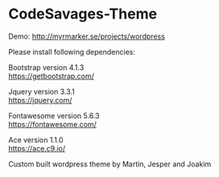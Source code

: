# CodeSavages-Theme

Demo: http://myrmarker.se/projects/wordpress

Please install following dependencies:

Bootstrap version 4.1.3<br>
https://getbootstrap.com/

Jquery version 3.3.1<br>
https://jquery.com/

Fontawesome version 5.6.3<br>
https://fontawesome.com/

Ace version 1.1.0<br>
https://ace.c9.io/

Custom built wordpress theme by Martin, Jesper and Joakim
